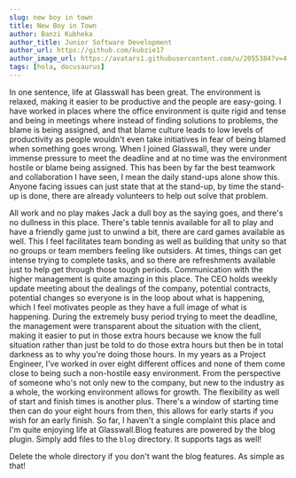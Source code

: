 ```yaml
---
slug: new boy in town
title: New Boy in Town
author: Banzi Kubheka
author_title: Junior Software Development
author_url: https://github.com/kubzie17
author_image_url: https://avatars1.githubusercontent.com/u/2055384?v=4
tags: [hola, docusaurus]
---
```


In one sentence, life at Glasswall has been great. The environment is relaxed, making it easier to be productive and the people are easy-going. I have worked in places where the office environment is quite rigid and tense and being in meetings where instead of finding solutions to problems, the blame is being assigned, and that blame culture leads to low levels of productivity as people wouldn't even take initiatives in fear of being blamed when something goes wrong. When I joined Glasswall, they were under immense pressure to meet the deadline and at no time was the environment hostile or blame being assigned. This has been by far the best teamwork and collaboration I have seen, I mean the daily stand-ups alone show this. Anyone facing issues can just state that at the stand-up, by time the stand-up is done, there are already volunteers to help out solve that problem.
<!--truncate-->

All work and no play makes Jack a dull boy as the saying goes, and there's no dullness in this place. There's table tennis available for all to play and have a friendly game just to unwind a bit, there are card games available as well. This I feel facilitates team bonding as well as building that unity so that no groups or team members feeling like outsiders. At times, things can get intense trying to complete tasks, and so there are refreshments available just to help get through those tough periods.
Communication with the higher management is quite amazing in this place. The CEO holds weekly update meeting about the dealings of the company, potential contracts, potential changes so everyone is in the loop about what is happening, which I feel motivates people as they have a full image of what is happening. During the extremely busy period trying to meet the deadline, the management were transparent about the situation with the client, making it easier to put in those extra hours because we know the full situation rather than just be told to do those extra hours but then be in total darkness as to why you're doing those hours.
In my years as a Project Engineer, I've worked in over eight different offices and none of them come close to being such a non-hostile easy environment. From the perspective of someone who's not only new to the company, but new to the industry as a whole, the working environment allows for growth. The flexibility as well of start and finish times is another plus. There's a window of starting time then can do your eight hours from then, this allows for early starts if you wish for an early finish. So far, I haven't a single complaint this place and I'm quite enjoying life at Glasswall.Blog features are powered by the blog plugin. Simply add files to the `blog` directory. It supports tags as well!

Delete the whole directory if you don't want the blog features. As simple as that!
